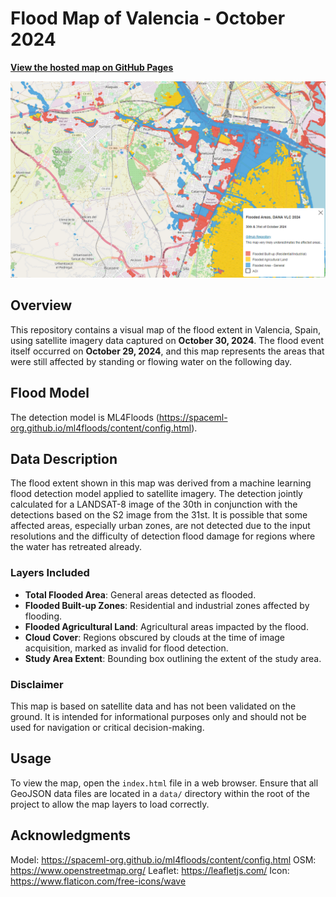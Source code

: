 # Flood Map of Valencia - October 2024

**[View the hosted map on GitHub Pages](https://simon-donike.github.io/VLC_flood_map/)**

![Map](data/screenshots/screenshot.png)

## Overview
This repository contains a visual map of the flood extent in Valencia, Spain, using satellite imagery data captured on **October 30, 2024**. The flood event itself occurred on **October 29, 2024**, and this map represents the areas that were still affected by standing or flowing water on the following day.

## Flood Model
The detection model is ML4Floods (https://spaceml-org.github.io/ml4floods/content/config.html).

## Data Description
The flood extent shown in this map was derived from a machine learning flood detection model applied to satellite imagery. The detection jointly calculated for a LANDSAT-8 image of the 30th in conjunction with the detections based on the S2 image from the 31st. It is possible that some affected areas, especially urban zones, are not detected due to the input resolutions and the difficulty of detection flood damage for regions where the water has retreated already.

### Layers Included
- **Total Flooded Area**: General areas detected as flooded.
- **Flooded Built-up Zones**: Residential and industrial zones affected by flooding.
- **Flooded Agricultural Land**: Agricultural areas impacted by the flood.
- **Cloud Cover**: Regions obscured by clouds at the time of image acquisition, marked as invalid for flood detection.
- **Study Area Extent**: Bounding box outlining the extent of the study area.

### Disclaimer
This map is based on satellite data and has not been validated on the ground. It is intended for informational purposes only and should not be used for navigation or critical decision-making.

## Usage
To view the map, open the `index.html` file in a web browser. Ensure that all GeoJSON data files are located in a `data/` directory within the root of the project to allow the map layers to load correctly.

## Acknowledgments
Model: https://spaceml-org.github.io/ml4floods/content/config.html
OSM: https://www.openstreetmap.org/
Leaflet: https://leafletjs.com/
Icon: https://www.flaticon.com/free-icons/wave
